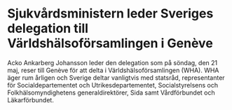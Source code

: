 # Sjukvårdsministern leder Sveriges delegation till Världshälsoförsamlingen i Genève

Acko Ankarberg Johansson leder den delegation som på söndag, den 21 maj, reser till Genève för att delta i Världshälsoförsamlingen (WHA). WHA äger rum årligen och Sverige deltar vanligtvis med statsråd, representanter för Socialdepartementet och Utrikesdepartementet, Socialstyrelsens och Folkhälsomyndighetens generaldirektörer, Sida samt Vårdförbundet och Läkarförbundet.
